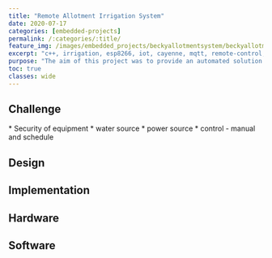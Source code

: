 ```yaml
---
title: "Remote Allotment Irrigation System"
date: 2020-07-17
categories: [embedded-projects]
permalink: /:categories/:title/
feature_img: /images/embedded_projects/beckyallotmentsystem/beckyallotmentsystem_img00.jpg
excerpt: "c++, irrigation, esp8266, iot, cayenne, mqtt, remote-control, renewable-energy"
purpose: "The aim of this project was to provide an automated solution for watering of vegetables in an allotment situated in a remote location with no direct access to water plumbing or electricity."
toc: true
classes: wide
---
```



<h2 class="text-underline">Challenge</h2>
* Security of equipment
* water source
* power source
* control - manual and schedule

<h2 class="text-underline">Design</h2>

<h2 class="text-underline">Implementation</h2>

<h2 class="text-underline">Hardware</h2>

<h2 class="text-underline">Software</h2>

